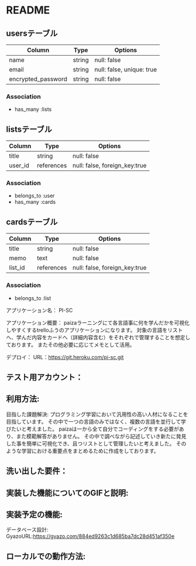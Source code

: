 # README

## usersテーブル
| Column             | Type       | Options                        |
| ------------------ | ---------- | ------------------------------ |
| name               | string     | null: false                    |
| email              | string     | null: false, unique: true      |
| encrypted_password | string     | null: false                    |

### Association
- has_many :lists




## listsテーブル
| Column             | Type       | Options                        |
| ------------------ | ---------- | ------------------------------ |
| title              | string     | null: false                    |
| user_id            | references | null: false, foreign_key:true  |

### Association
- belongs_to :user
- has_many :cards



## cardsテーブル
| Column             | Type       | Options                        |
| ------------------ | ---------- | ------------------------------ |
| title              | string     | null: false                    |
| memo               | text       | null: false                    |
| list_id            | references | null: false, foreign_key:true  |

### Association
- belongs_to :list


アプリケーション名：
PI-SC

アプリケーション概要：
paizaラーニングにて各言語事に何を学んだかを可視化しやすくするtrelloふうのアプリケーションになります。
対象の言語をリストへ、学んだ内容をカードへ（詳細内容含む）をそれぞれで管理することを想定しております。
またその他必要に応じてメモとして活用。

デプロイ：
URL：https://git.heroku.com/pi-sc.git

テスト用アカウント：
-----

利用方法:
-----

目指した課題解決:
プログラミング学習において汎用性の高い人材になることを目指しています。
その中で一つの言語のみではなく、複数の言語を並行して学びたいと考えました。
paizaは一から全て自分でコーディングをする必要があり、また模範解答がありません。
その中で調べながら記述していき新たに発見した事を簡単に可視化でき、且つリストとして管理したいと考えました。
そのような学習における重要点をまとめるために作成をしております。

洗い出した要件：
-----

実装した機能についてのGIFと説明:
-----

実装予定の機能:
-----

データベース設計:
GyazoURL:https://gyazo.com/884ed9263c1d685ba7dc28d451af350e

ローカルでの動作方法:
-----